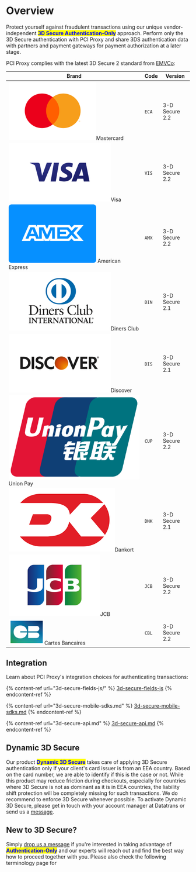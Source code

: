 # Overview

Protect yourself against fraudulent transactions using our unique vendor-independent <mark style="color:blue;">**3D Secure Authentication-Only**</mark> approach. Perform only the 3D Secure authentication with PCI Proxy and share 3DS authentication data with partners and payment gateways for payment authorization at a later stage.



PCI Proxy complies with the latest 3D Secure 2 standard from [EMVCo](https://www.linkedin.com/company/emvco/):

| Brand                                                                                               | Code  | Version        |
| --------------------------------------------------------------------------------------------------- | ----- | -------------- |
| <img src="../.gitbook/assets/mastercard.svg" alt="" data-size="line">Mastercard                     | `ECA` | 3-D Secure 2.2 |
| <img src="../.gitbook/assets/visa.svg" alt="" data-size="line">Visa                                 | `VIS` | 3-D Secure 2.2 |
| <img src="../.gitbook/assets/card_amex-old.svg" alt="" data-size="line"> American Express           | `AMX` | 3-D Secure 2.2 |
| <img src="../.gitbook/assets/diners.svg" alt="" data-size="line">Diners Club                        | `DIN` | 3-D Secure 2.1 |
| <img src="../.gitbook/assets/discover.svg" alt="" data-size="line">Discover                         | `DIS` | 3-D Secure 2.1 |
| <img src="../.gitbook/assets/1200px-China-UnionPay-Logo.svg.png" alt="" data-size="line"> Union Pay | `CUP` | 3-D Secure 2.2 |
| <img src="../.gitbook/assets/Dankort.png" alt="" data-size="line">Dankort                           | `DNK` | 3-D Secure 2.1 |
| <img src="../.gitbook/assets/logo_jcb.png" alt="" data-size="line">JCB                              | `JCB` | 3-D Secure 2.2 |
| <img src="../.gitbook/assets/carte bancaire.svg" alt="" data-size="line">Cartes Bancaires           | `CBL` | 3-D Secure 2.2 |

## Integration

Learn about PCI Proxy's integration choices for authenticating transactions:

{% content-ref url="3d-secure-fields-js/" %}
[3d-secure-fields-js](3d-secure-fields-js/)
{% endcontent-ref %}

{% content-ref url="3d-secure-mobile-sdks.md" %}
[3d-secure-mobile-sdks.md](3d-secure-mobile-sdks.md)
{% endcontent-ref %}

{% content-ref url="3d-secure-api.md" %}
[3d-secure-api.md](3d-secure-api.md)
{% endcontent-ref %}

## Dynamic 3D Secure

Our product <mark style="color:blue;">**Dynamic 3D Secure**</mark> takes care of applying 3D Secure authentication only if your client's card issuer is from an EEA country. Based on the card number, we are able to identify if this is the case or not. While this product may reduce friction during checkouts, especially for countries where 3D Secure is not as dominant as it is in EEA countries, the liability shift protection will be completely missing for such transactions. We do recommend to enforce 3D Secure whenever possible. To activate Dynamic 3D Secure, please get in touch with your account manager at Datatrans or send us a [message](../help/contact.md).



## New to 3D Secure?&#x20;

Simply [drop us a message](../help/contact.md) if you're interested in taking advantage of <mark style="color:blue;">**Authentication-Only**</mark> and our experts will reach out and find the best way how to proceed together with you. Please also check the following terminology page for&#x20;
